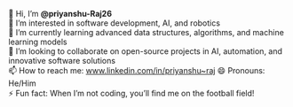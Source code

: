 👋 Hi, I’m **@priyanshu-Raj26**  
👀 I’m interested in software development, AI, and robotics  
🌱 I’m currently learning advanced data structures, algorithms, and machine learning models  
💞️ I’m looking to collaborate on open-source projects in AI, automation, and innovative software solutions  
📫 How to reach me: www.linkedin.com/in/priyanshu~raj
😄 Pronouns: He/Him  
⚡ Fun fact: When I’m not coding, you’ll find me on the football field!  

<!---
priyanshu-Raj26/priyanshu-Raj26 is a ✨ special ✨ repository because its `README.md` (this file) appears on your GitHub profile.
You can click the Preview link to take a look at your changes.
--->
